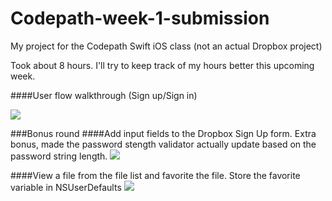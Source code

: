 # Codepath-week-1-submission
My project for the Codepath Swift iOS class (not an actual Dropbox project)

Took about 8 hours. I'll try to keep track of my hours better this upcoming week.

####User flow walkthrough (Sign up/Sign in)

![](https://dl.dropboxusercontent.com/u/41361/dropbox_sign_up_walkthrough.gif)

###Bonus round
####Add input fields to the Dropbox Sign Up form. 
Extra bonus, made the password stength validator actually update based on the password string length.
![](https://dl.dropboxusercontent.com/u/41361/NewAccount.gif)

####View a file from the file list and favorite the file.
Store the favorite variable in NSUserDefaults
![](https://dl.dropboxusercontent.com/u/41361/file_favoriting.gif)
